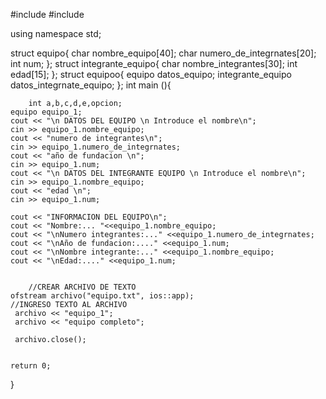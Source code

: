 #include <iostream>
#include <fstream>

using namespace std;

struct equipo{
	char nombre_equipo[40];
	char numero_de_integrnates[20];
	int num;
};
struct integrante_equipo{
	char nombre_integrantes[30];
	int edad[15];
};
struct equipoo{
	equipo datos_equipo;
	integrante_equipo datos_integrnate_equipo;
};
int main (){

		int a,b,c,d,e,opcion;
	equipo equipo_1;
	cout << "\n DATOS DEL EQUIPO \n Introduce el nombre\n";
	cin >> equipo_1.nombre_equipo;
	cout << "numero de integrantes\n";
	cin >> equipo_1.numero_de_integrnates;
	cout << "año de fundacion \n";
	cin >> equipo_1.num;
	cout << "\n DATOS DEL INTEGRANTE EQUIPO \n Introduce el nombre\n";
	cin >> equipo_1.nombre_equipo;
	cout << "edad \n";
	cin >> equipo_1.num;

	cout << "INFORMACION DEL EQUIPO\n";
	cout << "Nombre:... "<<equipo_1.nombre_equipo;
	cout << "\nNumero integrantes:..." <<equipo_1.numero_de_integrnates;
	cout << "\nAño de fundacion:...." <<equipo_1.num;
	cout << "\nNombre integrante:..." <<equipo_1.nombre_equipo;
	cout << "\nEdad:...." <<equipo_1.num;

	
		//CREAR ARCHIVO DE TEXTO
	ofstream archivo("equipo.txt", ios::app);
	//INGRESO TEXTO AL ARCHIVO
	 archivo << "equipo_1";
	 archivo << "equipo completo";
	 
	 archivo.close();
	 
	
	return 0;
}
